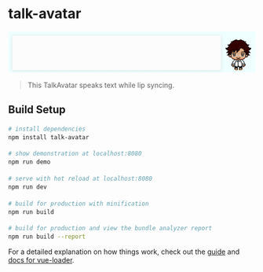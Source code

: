 # talk-avatar
![](./static/talk-avatar.gif)

> This TalkAvatar speaks text while lip syncing.

## Build Setup

``` bash
# install dependencies
npm install talk-avatar

# show demonstration at localhost:8080
npm run demo 

# serve with hot reload at localhost:8080
npm run dev

# build for production with minification
npm run build

# build for production and view the bundle analyzer report
npm run build --report
```

For a detailed explanation on how things work, check out the [guide](http://vuejs-templates.github.io/webpack/) and [docs for vue-loader](http://vuejs.github.io/vue-loader).

